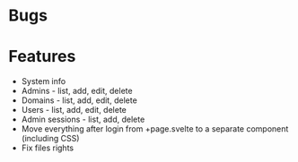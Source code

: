 # Bugs



# Features

- System info
- Admins - list, add, edit, delete
- Domains - list, add, edit, delete
- Users - list, add, edit, delete
- Admin sessions - list, add, delete
- Move everything after login from +page.svelte to a separate component (including CSS)
- Fix files rights
